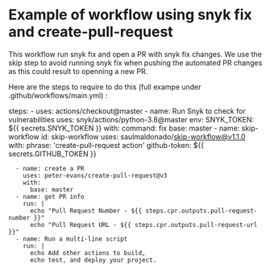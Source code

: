 # Example of workflow using snyk fix and create-pull-request

This workflow run snyk fix and open a PR with snyk fix changes.
We use the skip step to avoid running snyk fix when pushing the automated PR changes as this could result to openning a new PR.

Here are the steps to require to do this (full exampe under .github/workflows/main.yml) :

steps:
      - uses: actions/checkout@master
      - name: Run Snyk to check for vulnerabilities
        uses: snyk/actions/python-3.8@master
        env:
          SNYK_TOKEN: ${{ secrets.SNYK_TOKEN }}
        with: 
          command: fix
          base: master
      - name: skip-workflow 
        id: skip-workflow 
        uses: saulmaldonado/skip-workflow@v1.1.0
        with:
          phrase: 'create-pull-request action'
          github-token: ${{ secrets.GITHUB_TOKEN }}
          
      - name: create a PR
        uses: peter-evans/create-pull-request@v3
        with:
          base: master
      - name: get PR info
        run: |
          echo "Pull Request Number - ${{ steps.cpr.outputs.pull-request-number }}"
          echo "Pull Request URL - ${{ steps.cpr.outputs.pull-request-url }}"      
      - name: Run a multi-line script
        run: |
          echo Add other actions to build,
          echo test, and deploy your project.
